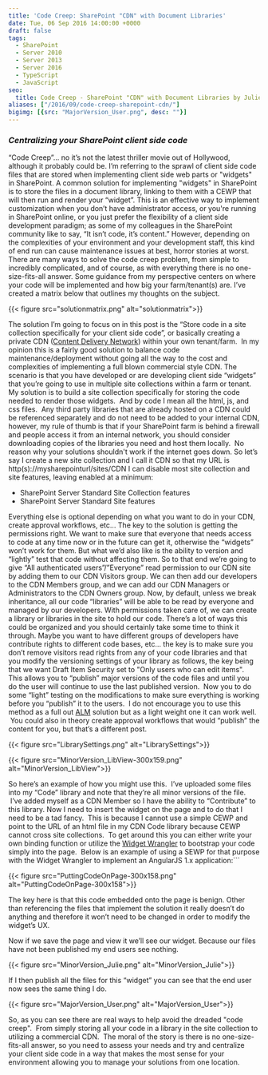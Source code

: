 ```yaml
---
title: 'Code Creep: SharePoint "CDN" with Document Libraries'
date: Tue, 06 Sep 2016 14:00:00 +0000
draft: false
tags: 
  - SharePoint
  - Server 2010
  - Server 2013
  - Server 2016
  - TypeScript
  - JavaScript
seo:
  title: Code Creep - SharePoint "CDN" with Document Libraries by Julie Turner
aliases: ["/2016/09/code-creep-sharepoint-cdn/"]
bigimg: [{src: "MajorVersion_User.png", desc: ""}]
---
```


### _Centralizing your SharePoint client side code_

“Code Creep”… no it’s not the latest thriller movie out of Hollywood, although it probably could be. I’m referring to the sprawl of client side code files that are stored when implementing client side web parts or "widgets" in SharePoint. A common solution for implementing "widgets" in SharePoint is to store the files in a document library, linking to them with a CEWP that will then run and render your “widget”. This is an effective way to implement customization when you don’t have administrator access, or you're running in SharePoint online, or you just prefer the flexibility of a client side development paradigm; as some of my colleagues in the SharePoint community like to say, “It isn’t code, it’s content.” However, depending on the complexities of your environment and your development staff, this kind of end run can cause maintenance issues at best, horror stories at worst. There are many ways to solve the code creep problem, from simple to incredibly complicated, and of course, as with everything there is no one-size-fits-all answer. Some guidance from my perspective centers on where your code will be implemented and how big your farm/tenant(s) are. I’ve created a matrix below that outlines my thoughts on the subject.

{{< figure src="solutionmatrix.png" alt="solutionmatrix">}}

The solution I’m going to focus on in this post is the “Store code in a site collection specifically for your client side code”, or basically creating a private CDN ([Content Delivery Network](https://en.wikipedia.org/wiki/Content_delivery_network)) within your own tenant/farm.  In my opinion this is a fairly good solution to balance code maintenance/deployment without going all the way to the cost and complexities of implementing a full blown commercial style CDN. The scenario is that you have developed or are developing client side “widgets” that you’re going to use in multiple site collections within a farm or tenant. My solution is to build a site collection specifically for storing the code needed to render those widgets.  And by code I mean all the html, js, and css files.  Any third party libraries that are already hosted on a CDN could be referenced separately and do not need to be added to your internal CDN, however, my rule of thumb is that if your SharePoint farm is behind a firewall and people access it from an internal network, you should consider downloading copies of the libraries you need and host them locally.  No reason why your solutions shouldn't work if the internet goes down. So let’s say I create a new site collection and I call it CDN so that my URL is http(s)://mysharepointurl/sites/CDN I can disable most site collection and site features, leaving enabled at a minimum:

* SharePoint Server Standard Site Collection features
* SharePoint Server Standard Site features

Everything else is optional depending on what you want to do in your CDN, create approval workflows, etc… The key to the solution is getting the permissions right. We want to make sure that everyone that needs access to code at any time now or in the future can get it, otherwise the “widgets” won’t work for them. But what we’d also like is the ability to version and “lightly” test that code without affecting them. So to that end we’re going to give “All authenticated users”/”Everyone” read permission to our CDN site by adding them to our CDN Visitors group. We can then add our developers to the CDN Members group, and we can add our CDN Managers or Administrators to the CDN Owners group. Now, by default, unless we break inheritance, all our code “libraries” will be able to be read by everyone and managed by our developers. With permissions taken care of, we can create a library or libraries in the site to hold our code. There’s a lot of ways this could be organized and you should certainly take some time to think it through. Maybe you want to have different groups of developers have contribute rights to different code bases, etc… the key is to make sure you don’t remove visitors read rights from any of your code libraries and that you modify the versioning settings of your library as follows, the key being that we want Draft Item Security set to "Only users who can edit items".   This allows you to “publish” major versions of the code files and until you do the user will continue to use the last published version.  Now you to do some “light” testing on the modifications to make sure everything is working before you “publish” it to the users.  I do not encourage you to use this method as a full out [ALM](https://en.wikipedia.org/wiki/Application_lifecycle_management) solution but as a light weight one it can work well.  You could also in theory create approval workflows that would “publish” the content for you, but that’s a different post. 

{{< figure src="LibrarySettings.png" alt="LibrarySettings">}}

{{< figure src="MinorVersion_LibView-300x159.png" alt="MinorVersion_LibView">}}

So here’s an example of how you might use this.  I’ve uploaded some files into my “Code” library and note that they’re all minor versions of the file.  I’ve added myself as a CDN Member so I have the ability to “Contribute” to this library. Now I need to insert the widget on the page and to do that I need to be a tad fancy.  This is because I cannot use a simple CEWP and point to the URL of an html file in my CDN Code library because CEWP cannot cross site collections.  To get around this you can either write your own binding function or utilize the [Widget Wrangler](https://github.com/Widget-Wrangler/ww) to bootstrap your code simply into the page.  Below is an example of using a SEWP for that purpose with the Widget Wrangler to implement an AngularJS 1.x application:```

{{< figure src="PuttingCodeOnPage-300x158.png" alt="PuttingCodeOnPage-300x158">}}

The key here is that this code embedded onto the page is benign. Other than referencing the files that implement the solution it really doesn’t do anything and therefore it won’t need to be changed in order to modify the widget’s UX.

Now if we save the page and view it we’ll see our widget. Because our files have not been published my end users see nothing.

{{< figure src="MinorVersion_Julie.png" alt="MinorVersion_Julie">}}

If I then publish all the files for this “widget” you can see that the end user now sees the same thing I do.

{{< figure src="MajorVersion_User.png" alt="MajorVersion_User">}}

So, as you can see there are real ways to help avoid the dreaded "code creep".  From simply storing all your code in a library in the site collection to utilizing a commercial CDN.  The moral of the story is there is no one-size-fits-all answer, so you need to assess your needs and try and centralize your client side code in a way that makes the most sense for your environment allowing you to manage your solutions from one location.

